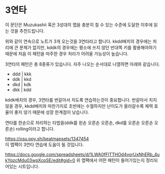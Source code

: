# 3연타

이 문단은 Muzukashii 혹은 3성대의 맵을 충분히 칠 수 있는 수준에 도달한 이후에 읽는 것을 추천드립니다.

위와 같이 연속으로 노트가 3개 오는것을 3연타라고 합니다. kkdd배치의 경우에는 처리에 큰 문제가 없지만, kddk의 경우에는 평소에 쓰지 않던 반대쪽 키를 활용해야하기 때문에 처음 이 패턴을 마주한 경우 처리가 어려울 가능성이 높습니다.

3연타의 패턴은 총 8종류가 있습니다. 자주 나오는 순서대로 나열하면 아래와 같습니다.

- <span class="red">ddd</span> | <span class="blue">kkk</span>
- <span class="red">dd</span><span class="blue">k</span> | <span class="blue">kk</span><span class="red">d</span>
- <span class="red">d</span><span class="blue">k</span><span class="red">d</span> | <span class="blue">k</span><span class="red">d</span><span class="blue">k</span>
- <span class="red">d</span><span class="blue">kk</span> | <span class="blue">k</span><span class="red">dd</span>

kddk배치의 경우, 3연타를 번갈아서 치도록 연습하는것이 중요합니다. 번갈아서 치지 않을 경우, kkdd배치와 마찬가지로 초반에는 수월하지만 난이도가 올라갈수록 체력 효율이 좋지 않기 때문에 성장 한계점이 낮습니다.

연타를 한손으로 처리하는 타법을(ddk를 왼손 오른손 오른손, dkd를 오른손 오른손 오른손) rolling이라고 합니다.

<https://osu.ppy.sh/beatmapsets/1347454> \
이 맵팩이 3연타 연습에 도움이 될 것입니다.

<https://docs.google.com/spreadsheets/d/1LWA0fFITTHOd4vorUxNhERb_4ukYqzcMdu03wpXcpSE/edit#gid=0>
위 맵팩에서 어떤 패턴이 들어가있는지 정리되어있는 시트입니다.
